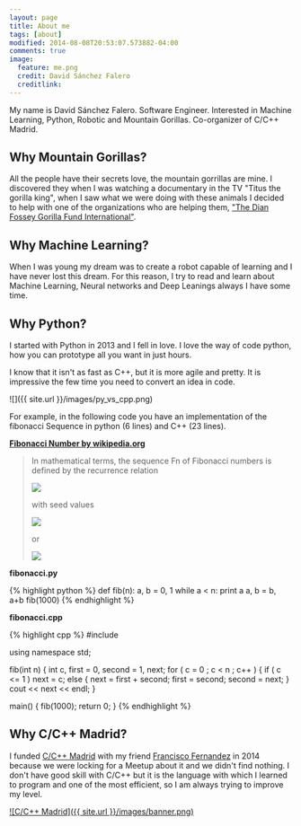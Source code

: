 ```yaml
---
layout: page
title: About me
tags: [about]
modified: 2014-08-08T20:53:07.573882-04:00
comments: true
image:
  feature: me.png
  credit: David Sánchez Falero
  creditlink:
---
```


My name is David Sánchez Falero. Software Engineer. Interested in Machine Learning, Python, Robotic and Mountain Gorillas. Co-organizer of C/C++ Madrid.

## Why Mountain Gorillas?

All the people have their secrets love, the mountain gorrillas are mine. I discovered they when I was watching a documentary in the TV "Titus the gorilla king", when I saw what we were doing with these animals I decided to help with one of the organizations who are helping them, ["The Dian Fossey Gorilla Fund International"](http://gorillafund.org/).

## Why Machine Learning?

When I was young my dream was to create a robot capable of learning and I have never lost this dream. For this reason, I try to read and learn about Machine Learning, Neural networks and Deep Leanings always I have some time.

## Why Python?

I started with Python in 2013 and I fell in love. I love the way of code python, how you can prototype all you want in just hours. 

I know that it isn't as fast as C++, but it is more agile and pretty. It is impressive the few time you need to convert an idea in code.

![]({{ site.url }}/images/py_vs_cpp.png)

For example, in the following code you have an implementation of the fibonacci Sequence in python (6 lines) and C++ (23 lines).

**[Fibonacci Number by wikipedia.org](http://en.wikipedia.org/wiki/Fibonacci_number)**

> In mathematical terms, the sequence Fn of Fibonacci numbers is defined by the recurrence relation
> 
> ![](http://upload.wikimedia.org/math/0/c/e/0cebc512d9a3ac497eda6f10203f792e.png)
> 
> with seed values
> 
> ![](http://upload.wikimedia.org/math/4/3/d/43d30dc03ffec0a82d4471f1009ef519.png)
> 
> or
> 
> ![](http://upload.wikimedia.org/math/a/9/2/a92c5f0981136ba333124cdfe6d3c3ce.png) 

**fibonacci.py**

{% highlight python %}
def fib(n):
    a, b = 0, 1
    while a < n:
        print a
        a, b = b, a+b
fib(1000)
{% endhighlight %}

**fibonacci.cpp**

{% highlight cpp %}
#include<iostream>
 
using namespace std;

fib(int n)
{ 
    int c, first = 0, second = 1, next;
    for ( c = 0 ; c < n ; c++ )
    {
        if ( c <= 1 )
        next = c;
    else
    {
        next = first + second;
        first = second;
        second = next;
    }
    cout << next << endl;
}

main()
{
    fib(1000);
    return 0;
}
{% endhighlight %}

## Why C/C++ Madrid?

I funded [C/C++ Madrid](http://www.meetup.com/Madrid-C-Cpp) with my friend [Francisco Fernandez](https://github.com/fcofdez) in 2014 because we were locking for a Meetup about it and we didn't find nothing. I don't have good skill with C/C++ but it is the language with which I learned to program and one of the most efficient, so I am always trying to improve my level.

[![C/C++ Madrid]({{ site.url }}/images/banner.png)](http://www.meetup.com/Madrid-C-Cpp)
